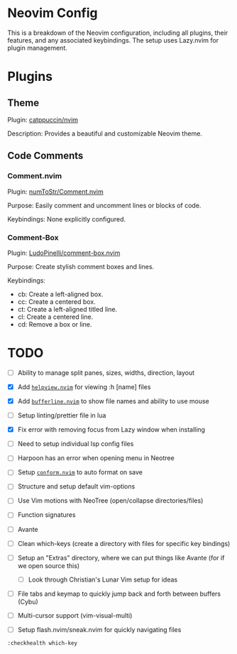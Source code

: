 # Neovim Config
This is a breakdown of the Neovim configuration, including all plugins,
their features, and any associated keybindings. The setup uses 
Lazy.nvim for plugin management.

# Plugins

## Theme 

Plugin: [catppuccin/nvim](https://github.com/catppuccin/nvim)

Description: Provides a beautiful and customizable Neovim theme.

## Code Comments

### Comment.nvim

Plugin: [numToStr/Comment.nvim](https://github.com/numToStr/Comment.nvim)

Purpose: Easily comment and uncomment lines or blocks of code.

Keybindings: None explicitly configured.

### Comment-Box

Plugin: [LudoPinelli/comment-box.nvim](https://github.com/LudoPinelli/comment-box.nvim)

Purpose: Create stylish comment boxes and lines.

Keybindings:
- <leader>cb: Create a left-aligned box.
- <leader>cc: Create a centered box.
- <leader>ct: Create a left-aligned titled line.
- <leader>cl: Create a centered line.
- <leader>cd: Remove a box or line.

# TODO

- [ ] Ability to manage split panes, sizes, widths, direction, layout
- [x] Add [`helpview.nvim`](https://github.com/OXY2DEV/helpview.nvim) for viewing :h [name] files
- [x] Add [`bufferline.nvim`](https://github.com/akinsho/bufferline.nvim) to show file names and ability to use mouse
- [ ] Setup linting/prettier file in lua
- [x] Fix error with removing focus from Lazy window when installing
- [ ] Need to setup individual lsp config files
- [ ] Harpoon has an error when opening menu in Neotree
- [ ] Setup [`conform.nvim`](https://github.com/stevearc/conform.nvim) to auto format on save
- [ ] Structure and setup default vim-options
- [ ] Use Vim motions with NeoTree (open/collapse directories/files)
- [ ] Function signatures
- [ ] Avante
- [ ] Clean which-keys (create a directory with files for specific key bindings)
- [ ] Setup an "Extras" directory, where we can put things like Avante (for if we open source this)
    - [ ] Look through Christian's Lunar Vim setup for ideas
- [ ] File tabs and keymap to quickly jump back and forth between buffers (Cybu)
- [ ] Multi-cursor support (vim-visual-multi)
- [ ] Setup flash.nvim/sneak.nvim for quickly navigating files


`:checkhealth which-key`
